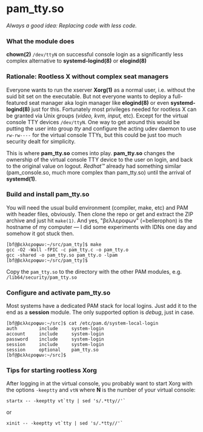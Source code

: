 # pam_tty.so
_Always a good idea: Replacing code with less code._
### What the module does
**chown(2)** ```/dev/ttyN``` on successful console login as a significantly less complex alternative to **systemd-logind(8)** or **elogind(8)**
### Rationale: Rootless X without complex seat managers
Everyone wants to run the xserver **Xorg(1)** as a normal user, i.e. without the suid bit set on the executable. But not everyone wants to deploy a full-featured seat manager aka login manager like **elogind(8)** or even **systemd-logind(8)** just for this. Fortunately most privileges needed for rootless X can be granted via Unix groups (_video, kvm, input,_ etc). Except for the virtual console TTY devices ```/dev/ttyN```. One way to get around this would be putting the user into group _tty_ and configure the acting udev daemon to use ```rw-rw----``` for the virtual console TTYs, but this could be just too much security dealt for simplicity.

This is where **pam_tty.so** comes into play. **pam_tty.so** changes the ownership of the virtual console TTY device to the user on login, and back to the original value on logout. _Redhat™_ already had something similar (pam_console.so, much more complex than pam_tty.so) until the arrival of **systemd(1)**.
### Build and install pam_tty.so
You will need the usual build environment (compiler, make, etc) and PAM with header files, obviously. Then clone the repo or get and extract the ZIP archive and just hit ```make(1)```. And yes, "βελλεροφων" (=bellerophon) is the hostname of my computer — I did some experiments with IDNs one day and somehow it got stuck then.
```
[bf@βελλεροφων:~/src/pam_tty]$ make
gcc -O2 -Wall -fPIC -c pam_tty.c -o pam_tty.o
gcc -shared -o pam_tty.so pam_tty.o -lpam
[bf@βελλεροφων:~/src/pam_tty]$
```
Copy the ```pam_tty.so``` to the directory with the other PAM modules, e.g. ```/lib64/security/pam_tty.so```
### Configure and activate pam_tty.so
Most systems have a dedicated PAM stack for local logins. Just add it to the end as a **session** module. The only supported option is _debug_, just in case.
```
[bf@βελλεροφων:~/src]$ cat /etc/pam.d/system-local-login 
auth		include		system-login
account		include		system-login
password	include		system-login
session		include		system-login
session		optional	pam_tty.so
[bf@βελλεροφων:~/src]$
```

### Tips for starting rootless Xorg

After logging in at the virtual console, you probably want to start Xorg with
the options ```-keeptty``` and ```vtN``` where **N** is the number of your
virtual console:
```
startx -- -keeptty vt`tty | sed 's/.*tty//'`
```
or
```
xinit -- -keeptty vt`tty | sed 's/.*tty//'`
```
